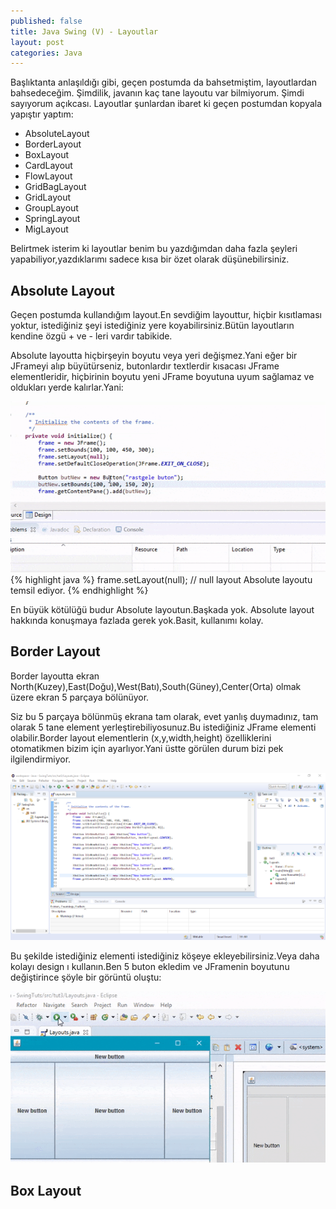 ```yaml
---
published: false
title: Java Swing (V) - Layoutlar
layout: post
categories: Java
---
```

Başlıktanta anlaşıldığı gibi, geçen postumda da bahsetmiştim, layoutlardan bahsedeceğim. Şimdilik, javanın kaç tane layoutu var bilmiyorum. Şimdi sayıyorum açıkcası.
Layoutlar şunlardan ibaret ki geçen postumdan kopyala yapıştır yaptım:

- AbsoluteLayout
- BorderLayout
- BoxLayout
- CardLayout
- FlowLayout
- GridBagLayout
- GridLayout
- GroupLayout
- SpringLayout
- MigLayout

Belirtmek isterim ki layoutlar benim bu yazdığımdan daha fazla şeyleri yapabiliyor,yazdıklarımı sadece kısa bir özet olarak düşünebilirsiniz. 
## Absolute Layout

Geçen postumda kullandığım layout.En sevdiğim layouttur, hiçbir kısıtlaması yoktur, istediğiniz şeyi istediğiniz yere koyabilirsiniz.Bütün layoutların kendine özgü + ve - leri vardır tabikide.

Absolute layoutta hiçbirşeyin boyutu veya yeri değişmez.Yani eğer bir JFrameyi alıp büyütürseniz, butonlardır textlerdir kısacası JFrame elementleridir, hiçbirinin boyutu yeni JFrame boyutuna uyum sağlamaz ve oldukları yerde kalırlar.Yani:

<img src="/images/javaswing/javaswing5/1.gif"></img>
{% highlight java %}
frame.setLayout(null); // null layout Absolute layoutu temsil ediyor. 
{% endhighlight %}


En büyük kötülüğü budur Absolute layoutun.Başkada yok.
Absolute layout hakkında konuşmaya fazlada gerek yok.Basit, kullanımı kolay.

## Border Layout

Border layoutta ekran North(Kuzey),East(Doğu),West(Batı),South(Güney),Center(Orta) olmak üzere ekran 5 parçaya bölünüyor.

Siz bu 5 parçaya bölünmüş ekrana tam olarak, evet yanlış duymadınız, tam olarak 5 tane element yerleştirebiliyosunuz.Bu istediğiniz JFrame elementi olabilir.Border layout elementlerin (x,y,width,height) özelliklerini otomatikmen bizim için ayarlıyor.Yani üstte görülen durum bizi pek ilgilendirmiyor.

<img src="/images/javaswing/javaswing4/2.png"></img>

Bu şekilde istediğiniz elementi istediğiniz köşeye ekleyebilirsiniz.Veya daha kolayı design ı kullanın.Ben 5 buton ekledim ve JFramenin boyutunu değiştirince şöyle bir görüntü oluştu:

<img src="/images/javaswing/javaswing5/3.gif"></img>


## Box Layout
